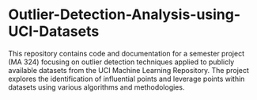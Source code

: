 # Outlier-Detection-Analysis-using-UCI-Datasets
This repository contains code and documentation for a semester project (MA 324) focusing on outlier detection techniques applied to publicly available datasets from the UCI Machine Learning Repository. The project explores the identification of influential points and leverage points within datasets using various algorithms and methodologies.
